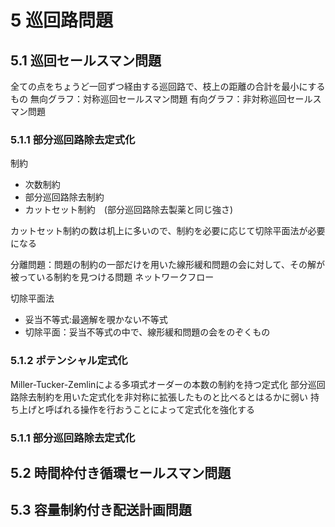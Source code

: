 # 5 巡回路問題
## 5.1 巡回セールスマン問題
全ての点をちょうど一回ずつ経由する巡回路で、枝上の距離の合計を最小にするもの
無向グラフ：対称巡回セールスマン問題
有向グラフ：非対称巡回セールスマン問題

### 5.1.1 部分巡回路除去定式化
制約
- 次数制約
- 部分巡回路除去制約
- カットセット制約　(部分巡回路除去製薬と同じ強さ)

カットセット制約の数は机上に多いので、制約を必要に応じて切除平面法が必要になる

分離問題：問題の制約の一部だけを用いた線形緩和問題の会に対して、その解が被っている制約を見つける問題
ネットワークフロー

切除平面法
- 妥当不等式:最適解を覗かない不等式
- 切除平面：妥当不等式の中で、線形緩和問題の会をのぞくもの

### 5.1.2 ポテンシャル定式化
Miller-Tucker-Zemlinによる多項式オーダーの本数の制約を持つ定式化
部分巡回路除去制約を用いた定式化を非対称に拡張したものと比べるとはるかに弱い
持ち上げと呼ばれる操作を行おうことによって定式化を強化する


### 5.1.1 部分巡回路除去定式化

## 5.2 時間枠付き循環セールスマン問題
## 5.3 容量制約付き配送計画問題